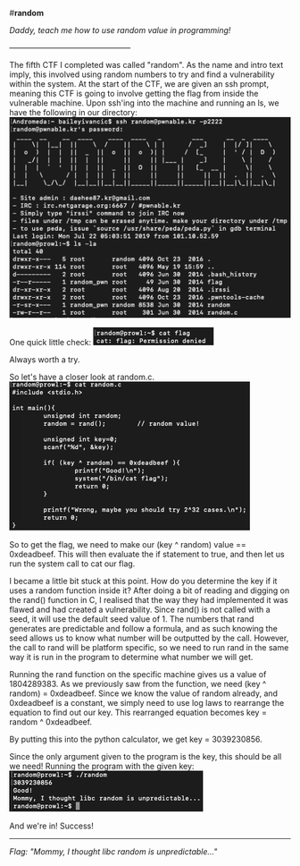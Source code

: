 #**random**

*Daddy, teach me how to use random value in programming!*

———————————————–

The fifth CTF I completed was called "random". As the name and intro text imply, this involved using random numbers to try and find a vulnerability within the system. At the start of the CTF, we are given an ssh prompt, meaning this CTF is going to involve getting the flag from inside the vulnerable machine. Upon ssh'ing into the machine and running an ls, we have the following in our directory:
![img1](images/img1.png)


One quick little check:
![img2](images/img2.png)

Always worth a try.


So let's have a closer look at random.c.
![img3](images/img3.png)

So to get the flag, we need to make our (key ^ random) value == 0xdeadbeef. This will then evaluate the if statement to true, and then let us run the system call to cat our flag.


I became a little bit stuck at this point. How do you determine the key if it uses a random function inside it? After doing a bit of reading and digging on the rand() function in C, I realised that the way they had implemented it was flawed and had created a vulnerability. Since rand() is not called with a seed, it will use the default seed value of 1. The numbers that rand generates are predictable and follow a formula, and as such knowing the seed allows us to know what number will be outputted by the call. However, the call to rand will be platform specific, so we need to run rand in the same way it is run in the program to determine what number we will get.


Running the rand function on the specific machine gives us a value of 1804289383. As we previously saw from the function, we need (key ^ random) = 0xdeadbeef. Since we know the value of random already, and 0xdeadbeef is a constant, we simply need to use log laws to rearrange the equation to find out our key. This rearranged equation becomes key = random ^ 0xdeadbeef.

By putting this into the python calculator, we get key = 3039230856.


Since the only argument given to the program is the key, this should be all we need! Running the program with the given key:
![img4](images/img4.png)


And we're in! Success!

---

*Flag: "Mommy, I thought libc random is unpredictable…"*